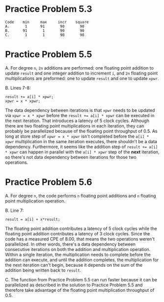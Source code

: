 # Practice Problem 5.3

```
Code    min     max     incr    square
A.       1      91       90       90
B.      91       1       90       90
C.       1       1       90       90
```

# Practice Problem 5.5

A.
For degree `n`, `2n` additions are performed: one floating point addition to update `result` and one integer addition to increment `i`, and `2n` floating point multiplications are preformed: one to update `result` and one to update `xpwr`.

B.
Lines 7-8:

```
result += a[i] * xpwr;
xpwr = x * xpwr;
```

 The data dependency between iterations is that `xpwr` needs to be updated via `xpwr = x * xpwr` before the `result += a[i] * xpwr` can be executed in the next iteration.  That introduces a latency of 5 clock cycles.  Although there are two floating point multiplications in each iteration, they can probably be parallelized because of the floating point throughput of 0.5.  As long at store step of `xpwr = x * xpwr` isn't completed before the `a[i] * xpwr` multiplication in the same iteration executes, there shouldn't be a data dependency.  Furthermore, it seems like the addition step of `result += a[i] * xpwr` can happen in parallel with the `a[i] * xpwr` step of the **next** iteration, so there's not data dependency between iterations for those two operations.

 # Practice Problem 5.6

 A.
 For degree `n`, the code performs `n` floating point additions and `n` floating point multiplication operation.

 B.
 Line 7:
 ```
 result = a[i] + x*result;
 ```
 The floating point addition contributes a latency of 5 clock cycles while the floating point addition contributes a latency of 3 clock cycles.  Since the code has a measured CPE of 8.00, that means the two operations weren't parallelized.  In other words, there's a data dependency between consecutive iterations on both the addition and multiplication operation.  Within a single iteration, the multiplication needs to complete before the addition can execute, and until the addition completes, the multiplication for the next iteration can't begin, because it depends on the sum of the addition being written back to `result`.

C.
The function from Practice Problem 5.5 can run faster because it can be parallelized as described in the solution to Practice Problem 5.5 and therefore take advantage of the floating point multiplication throughput of 0.5.

